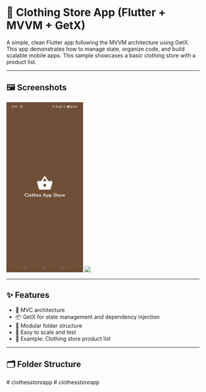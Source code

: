 # 👕 Clothing Store App (Flutter + MVVM + GetX)


A simple, clean Flutter app following the MVVM architecture using GetX. This app demonstrates how to manage state, organize code, and build scalable mobile apps. This sample showcases a basic clothing store with a product list.

---

## 🖼️ Screenshots

<img src="screenshots/CSA_1.jpg" width="200"/>
<img src="screenshots/list.png" width="250"/>

---

## ✨ Features

- 🔄 MVC architecture
- 📦 GetX for state management and dependency injection
- 🧩 Modular folder structure
- 🧪 Easy to scale and test
- 🧵 Example: Clothing store product list

---

## 🗂️ Folder Structure


#   c l o t h e s _ s t o r e _ a p p 
 
 #   c l o t h e s _ s t o r e _ a p p 
 
 
